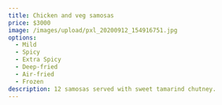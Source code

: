```yaml
---
title: Chicken and veg samosas
price: $3000
image: /images/upload/pxl_20200912_154916751.jpg
options:
  - Mild
  - Spicy
  - Extra Spicy
  - Deep-fried
  - Air-fried
  - Frozen
description: 12 samosas served with sweet tamarind chutney.
---
```

